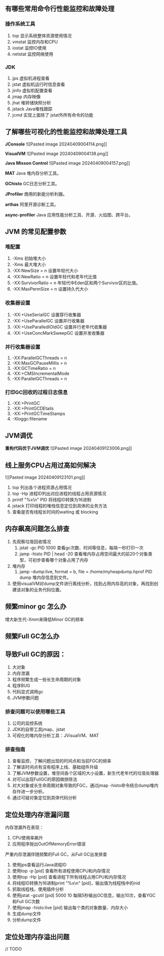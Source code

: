 ## 有哪些常用命令行性能监控和故障处理
### 操作系统工具
1. top 显示系统整体资源使用情况
2. vmstat 监控内存和CPU
3. iostat 监控IO使用
4. netstat 监控网络使用
### JDK
1. jps 虚拟机进程查看
2. jstat 虚拟机运行时信息查看
3. jinfo 虚拟机配置查看
4. jmap 内存映像
5. jhat 堆转储快照分析
6. jstack Java堆栈跟踪
7. jcmd 实现上面除了 jstat外所有命令的功能

## 了解哪些可视化的性能监控和故障处理工具

**JConsole**
![[Pasted image 20240409004114.png]]

**VisualVM**
![[Pasted image 20240409004138.png]]

**Java Misson Control**
![[Pasted image 20240409004157.png]]

**MAT**
Java 堆内存分析工具。

**GChisto**
GC日志分析工具。

**JProfiler** 
商用的新能分析利器。

**arthas**
阿里开源诊断工具。

**async-profiler**
Java 应用性能分析工具、开源、火焰图、跨平台。

## JVM 的常见配置参数
### 堆配置
1. -Xms 初始堆大小
2. -Xms 最大堆大小
3. -XX:NewSize = n 设置年轻代大小
4. -XX:NewRatio = n 设置年轻代和老年代比值
5. -XX:SurvivorRatio = n 年轻代中Eden区和两个Survivor区的比值。
6. -XX:MaxPermSize = n 设置持久代大小
### 收集器设置
1. -XX:+UseSerialGC 设置穿行收集器
2. -XX:+UseParallelGC 设置并行收集器
3. -XX:+UseParalledIOldGC 设置并行老年代收集器
4. -XX:+UseConcMarkSweepGC 设置并发收集器
### 并行收集器设置
1. -XX:ParallelGCThreads = n
2. -XX:MaxGCPauseMillis = n
3. -XX:GCTimeRatio = n
4. -XX:+CMSIncrementalMode
5. -XX:ParallelGCThreads = n

### 打印GC回收的过程日志信息
1. -XX:+PrintGC
2. -XX:+PrintGCDEtails
3. -XX:+PrintGCTimeStamps
4. -Xloggc:filename

## JVM调优
**重构代码优于JVM调优**
![[Pasted image 20240409123006.png]]
## 线上服务CPU占用过高如何解决
![[Pasted image 20240409123101.png]]
1. top 列出各个进程资源占用情况
2. top -Hp 进程ID列出对应进程的线程占用资源情况
3. printf "%x\\n" PID 将线程ID转换为16进制
4. jstack 打印线程的堆栈信息定位到具体的业务方法 
5. 查看是否有线程长时间的waiting 或 blocking
## 内存飙高问题怎么排查
1. 先观察垃圾回收情况
	1. jstat -gc PID 1000 查看gc次数、时间等信息，每隔一秒打印一次
	2. jamp -histo PID | head -20 查看堆内存占用空间最大的前20个对象类型，可初步查看哪个对象占用了内存
2. 堆内存
	1. jamp -dump:live, format = b, file = /home/myheapdump.hprof PID dump 堆内存信息到文件。
3. 使用visualVM对dump文件进行离线分析，找到占用内存高的对象，再找到创建该对象的业务代码位置。

## 频繁minor gc 怎么办

增大新生代-Xmm来降低Minor GC的频率

## 频繁Full GC怎么办

## 导致Full GC的原因：
1. 大对象
2. 内存泄漏
3. 程序频繁生成一些长生命周期的对象
4. 程序BUG
5. 代码显式调用gc
6. JVM参数问题

### 排查问题可以使用哪些工具
1. 公司的监控系统
2. JDK的自带工具jmap、jstat
3. 可视化的堆内存分析工具：JVisualVM、MAT

### 排查指南
1. 查看监控，了解问题出现的时间点和当前FGC的频率
2. 了解该时间点有没有程序上线、基础组件升级
3. 了解JVM参数设置，堆空间各个区域的大小设置，新生代老年代的垃圾处理器
4. 对可以出现FullGC的原因做排除法
5. 对大对象或长生命周期对象导致的FGC，通过jmap -histo命令结合dump堆内存作进一步分析。
6. 通过可疑对象定位到具体代码分析

## 定位处理内存泄漏问题
内存泄漏外在表现：
1. CPU使用率飙升
2. 应用程序抛出OutOfMemoryError错误

严重内存泄漏伴随频繁的Full GC，从Full GC出发排查
1. 使用jps查看运行Java进程ID
2. 使用top -p \[pid] 查看所有进程使用CPU和内存情况
3. 使用top -Hp \[pid] 查看进程下所有线程占用CPU和内存情况
4. 将线程ID转换为16进制print "%x\\n" \[pid]，输出值为线程栈中的nid
5. 抓取线程栈，使用插件分析
6. 使用jstat -gcutil \[pid] 5000 10 每隔5秒输出GC信息，输出10次，查看YGC和Full GC次数
7. 使用jmap -histo:live \[pid] 输出每个类的对象数量、内存大小
8. 生成dump文件
9. 分析dump文件

## 定位处理内存溢出问题
// TODO
